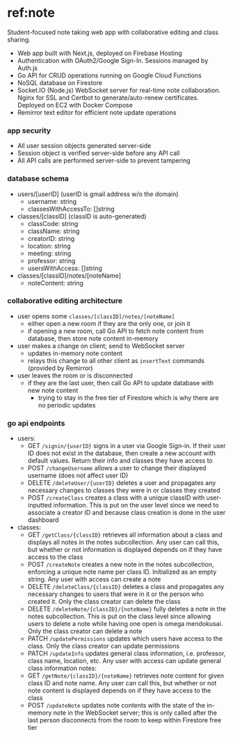 # ref:note
Student-focused note taking web app with collaborative editing and class sharing. 
- Web app built with Next.js, deployed on Firebase Hosting
- Authentication with OAuth2/Google Sign-In. Sessions managed by Auth.js
- Go API for CRUD operations running on Google Cloud Functions
- NoSQL database on Firestore
- Socket.IO (Node.js) WebSocket server for real-time note collaboration. Nginx for SSL and Certbot to generate/auto-renew certificates. Deployed on EC2 with Docker Compose
- Remirror text editor for efficient note update operations

### app security
- All user session objects generated server-side
- Session object is verified server-side before any API call
- All API calls are performed server-side to prevent tampering

### database schema
- users/[userID] (userID is gmail address w/o the domain)
    - username: string
    - classesWithAccessTo: []string
- classes/[classID] (classID is auto-generated)
    - classCode: string
    - className: string
    - creatorID: string
    - location: string
    - meeting: string
    - professor: string
    - usersWithAccess: []string
- classes/[classID]/notes/[noteName]
    - noteContent: string

### collaborative editing architecture
- user opens some `classes/[classID]/notes/[noteName]`
    - either open a new room if they are the only one, or join it
    - if opening a new room, call Go API to fetch note content from database, then store note content in-memory
- user makes a change on client; send to WebSocket server
    - updates in-memory note content
    - relays this change to all other client as `insertText` commands (provided by Remirror)
- user leaves the room or is disconnected
    - if they are the last user, then call Go API to update database with new note content
        - trying to stay in the free tier of Firestore which is why there are no periodic updates

### go api endpoints
- users:
    - GET `/signin/{userID}` signs in a user via Google Sign-in. If their user ID does not exist in the database, then create a new account with default values. Return their info and classes they have access to
    - POST `/changeUsername` allows a user to change their displayed username (does not affect user ID)
    - DELETE `/deleteUser/{userID}` deletes a user and propagates any necessary changes to classes they were in or classes they created
    - POST `/createClass` creates a class with a unique classID with user-inputted information. This is put on the user level since we need to associate a creator ID and because class creation is done in the user dashboard
- classes:
    - GET `/getClass/{classID}` retrieves all information about a class and displays all notes in the notes subcollection. Any user can call this, but whether or not information is displayed depends on if they have access to the class
    - POST `/createNote` creates a new note in the notes subcollection, enforcing a unique note name per class ID. Initialized as an empty string. Any user with access can create a note
    - DELETE `/deleteClass/{classID}` deletes a class and propagates any necessary changes to users that were in it or the person who created it. Only the class creator can delete the class
    - DELETE `/deleteNote/{classID}/{noteName}` fully deletes a note in the notes subcollection. This is put on the class level since allowing users to delete a note while having one open is omega mendokusai. Only the class creator can delete a note 
    - PATCH `/updatePermissions` updates which users have access to the class. Only the class creator can update permissions
    - PATCH `/updateInfo` updates general class information, i.e. professor, class name, location, etc. Any user with access can update general class information
notes:
    - GET `/getNote/{classID}/{noteName}` retrieves note content for given class ID and note name. Any user can call this, but whether or not note content is displayed depends on if they have access to the class
    - POST `/updateNote` updates note contents with the state of the in-memory note in the WebSocket server; this is only called after the last person disconnects from the room to keep within Firestore free tier
